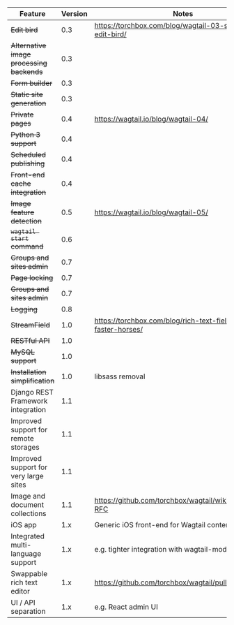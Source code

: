 Feature | Version | Notes
------- | ------- | -----
~~Edit bird~~ | 0.3 | https://torchbox.com/blog/wagtail-03-say-hello-edit-bird/
~~Alternative image processing backends~~ | 0.3 |
~~Form builder~~ | 0.3 |
~~Static site generation~~ | 0.3 |
~~Private pages~~ | 0.4 | https://wagtail.io/blog/wagtail-04/
~~Python 3 support~~ | 0.4 | 
~~Scheduled publishing~~ | 0.4 | 
~~Front-end cache integration~~ | 0.4 | 
~~Image feature detection~~ | 0.5 | https://wagtail.io/blog/wagtail-05/
~~`wagtail start` command~~ | 0.6 | 
~~Groups and sites admin~~ | 0.7 | 
~~Page locking~~ | 0.7 | 
~~Groups and sites admin~~ | 0.7 | 
~~Logging~~ | 0.8 | 
~~StreamField~~ | 1.0 | https://torchbox.com/blog/rich-text-fields-and-faster-horses/
~~RESTful API~~ | 1.0 | 
~~MySQL support~~ | 1.0 | 
~~Installation simplification~~ | 1.0 | libsass removal
Django REST Framework integration | 1.1 | 
Improved support for remote storages | 1.1 | 
Improved support for very large sites | 1.1 | 
Image and document collections | 1.1 | https://github.com/torchbox/wagtail/wiki/Collections-RFC
iOS app | 1.x | Generic iOS front-end for Wagtail content
Integrated multi-language support | 1.x | e.g. tighter integration with wagtail-modeltranslation
Swappable rich text editor | 1.x | https://github.com/torchbox/wagtail/pull/1521
UI / API separation | 1.x | e.g. React admin UI